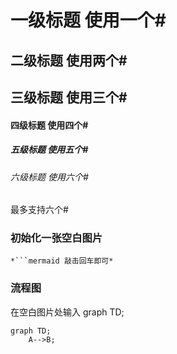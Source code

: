 # 一级标题 使用一个#

## 二级标题 使用两个#

## 三级标题 使用三个#

#### 四级标题 使用四个#

##### 五级标题 使用五个#

###### 六级标题 使用六个#

最多支持六个#

### 初始化一张空白图片

`*```mermaid 敲击回车即可*` 

### 流程图

在空白图片处输入 graph TD;

```mermaid
graph TD;
	A-->B;
```





















